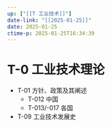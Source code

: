 ```yaml
---
up: ["[[T 工业技术]]"]
date-link: "[[2025-01-25]]"
date: 2025-01-25
ctime-p: 2025-01-25T16:34:39
---
```


# T-0 工业技术理论

- T-01 方针、政策及其阐述
	- T-012 中国
	- T-013/-017 各国
- T-09 工业技术发展史

